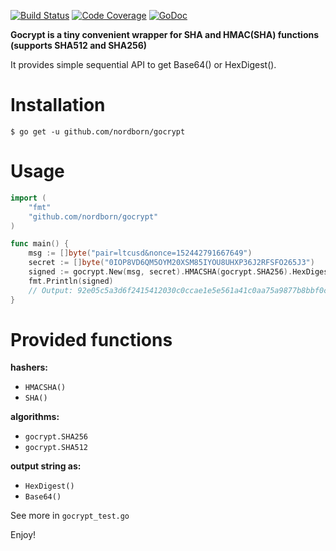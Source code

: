 [![Build Status](https://travis-ci.org/nordborn/gocrypt.svg?branch=master)](https://travis-ci.org/nordborn/gocrypt)
[![Code Coverage](https://codecov.io/gh/nordborn/gocrypt/branch/master/graph/badge.svg)](https://codecov.io/gh/nordborn/gocrypt/branch/master/graph/badge.svg)
[![GoDoc](https://godoc.org/github.com/nordborn/gocrypt?status.svg)](https://godoc.org/github.com/nordborn/gocrypt)

**Gocrypt is a tiny convenient wrapper for SHA and HMAC(SHA) functions (supports SHA512 and SHA256)**

It provides simple sequential API to get Base64() or HexDigest().


# Installation

`$ go get -u github.com/nordborn/gocrypt`

# Usage

```Go
import (
    "fmt"
    "github.com/nordborn/gocrypt"
)

func main() {
    msg := []byte("pair=ltcusd&nonce=152442791667649")
    secret := []byte("0IOP8VD6QM5OYM20XSM85IYOU8UHXP36J2RFSFO265J3")
    signed := gocrypt.New(msg, secret).HMACSHA(gocrypt.SHA256).HexDigest()
    fmt.Println(signed)
    // Output: 92e05c5a3d6f2415412030c0ccae1e5e561a41c0aa75a9877b8bbf0cef49cb83
}
```

# Provided functions

**hashers:**
- `HMACSHA()`
- `SHA()`

**algorithms:**
- `gocrypt.SHA256`
- `gocrypt.SHA512`

**output string as:** 
- `HexDigest()`
- `Base64()`

See more in `gocrypt_test.go`

Enjoy!